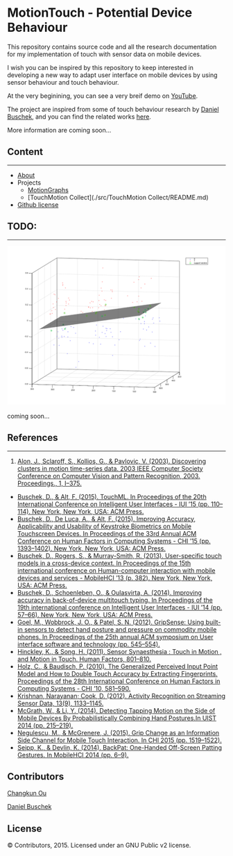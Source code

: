 # MotionTouch - Potential Device Behaviour

This repository contains source code and all the research documentation for my implementation of touch with sensor data on mobile devices. 

I wish you can be inspired by this repository to keep interested in developing a new way to adapt user interface on mobile devices by using sensor behaviour and touch behaviour.

At the very beginining, you can see a very breif demo on [YouTube](https://youtu.be/voyEDZ6Awzw).

The project are inspired from some of touch behaviour research by [Daniel Buschek](http://www.medien.ifi.lmu.de/team/daniel.buschek/), and you can find the related works [here](https://scholar.google.de/citations?user=TsVkUBwAAAAJ).

More information are coming soon...

## Content
----------
* [About](./README.md)
* Projects
  - [MotionGraphs](./src/MotionGraphs/README.md)
  - [TouchMotion Collect](./src/TouchMotion Collect/README.md)
* [Github license](./LICENSE)

## TODO:
--------

![(x,y,roll)数据的SVM分类效果](./img/x-y-roll-svm.png)

coming soon...

## References
-------------
 1. [Alon, J., Sclaroff, S., Kollios, G., & Pavlovic, V. (2003). Discovering clusters in motion time-series data. 2003 IEEE Computer Society Conference on Computer Vision and Pattern Recognition, 2003. Proceedings., 1, I–375.](http://doi.org/10.1109/CVPR.2003.1211378)
 - [Buschek, D., & Alt, F. (2015). TouchML. In Proceedings of the 20th International Conference on Intelligent User Interfaces - IUI ’15 (pp. 110–114). New York, New York, USA: ACM Press.](http://doi.org/10.1145/2678025.2701381)
 - [Buschek, D., De Luca, A., & Alt, F. (2015). Improving Accuracy, Applicability and Usability of Keystroke Biometrics on Mobile Touchscreen Devices. In Proceedings of the 33rd Annual ACM Conference on Human Factors in Computing Systems - CHI ’15 (pp. 1393–1402). New York, New York, USA: ACM Press.](http://doi.org/10.1145/2702123.2702252)
 - [Buschek, D., Rogers, S., & Murray-Smith, R. (2013). User-specific touch models in a cross-device context. In Proceedings of the 15th international conference on Human-computer interaction with mobile devices and services - MobileHCI ’13 (p. 382). New York, New York, USA: ACM Press.](http://doi.org/10.1145/2493190.2493206)
 - [Buschek, D., Schoenleben, O., & Oulasvirta, A. (2014). Improving accuracy in back-of-device multitouch typing. In Proceedings of the 19th international conference on Intelligent User Interfaces - IUI ’14 (pp. 57–66). New York, New York, USA: ACM Press.](http://doi.org/10.1145/2557500.2557501)
 - [Goel, M., Wobbrock, J. O., & Patel, S. N. (2012). GripSense: Using built-in sensors to detect hand posture and pressure on commodity mobile phones. In Proceedings of the 25th annual ACM symposium on User interface software and technology (pp. 545–554).](http://dl.acm.org/citation.cfm?id=2380184)
 - [Hinckley, K., & Song, H. (2011). Sensor Synaesthesia : Touch in Motion , and Motion in Touch. Human Factors, 801–810.](http://doi.org/10.1145/1978942.1979059)
 - [Holz, C., & Baudisch, P. (2010). The Generalized Perceived Input Point Model and How to Double Touch Accuracy by Extracting Fingerprints. Proceedings of the 28th International Conference on Human Factors in Computing Systems - CHI ’10, 581–590.](http://doi.org/10.1145/1753326.1753413)
 - [Krishnan, Narayanan; Cook, D. (2012). Activity Recognition on Streaming Sensor Data, 13(9), 1133–1145.](http://doi.org/10.1016/j.micinf.2011.07.011.Innate)
 - [McGrath, W., & Li, Y. (2014). Detecting Tapping Motion on the Side of Mobile Devices By Probabilistically Combining Hand Postures.In UIST 2014 (pp. 215–219).]()
 - [Negulescu, M., & McGrenere, J. (2015). Grip Change as an Information Side Channel for Mobile Touch Interaction. In CHI 2015 (pp. 1519–1522).]()
 - [Seipp, K., & Devlin, K. (2014). BackPat: One-Handed Off-Screen Patting Gestures. In MobileHCI 2014 (pp. 6–9).]()



## Contributors

[Changkun Ou](http://changkun.us/about/)

[Daniel Buschek](http://www.medien.ifi.lmu.de/team/daniel.buschek/)

## License
&copy; Contributors, 2015. Licensed under an GNU Public v2 license.

